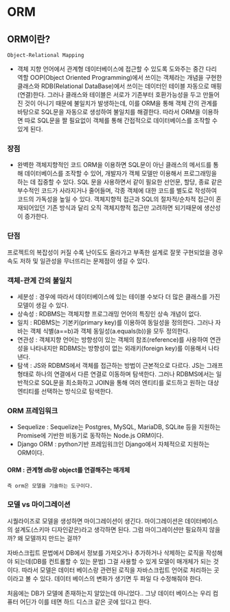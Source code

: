 # ORM

## ORM이란?
`Object-Relational Mapping`
+ 객체 지향 언어에서 관계형 데이터베이스에 접근할 수 있도록 도와주는 중간 다리 역할
OOP(Object Oriented Programming)에서 쓰이는 객체라는 개념을 구현한 클래스와 RDB(Relational DataBase)에서 쓰이는 데이터인 테이블 자동으로 매핑(연결)한다. 그러나 클래스와 테이블은 서로가 기존부터 호환가능성을 두고 만들어진 것이 아니기 때문에 불일치가 발생하는데, 이를 ORM을 통해 객체 간의 관계를 바탕으로 SQL문을 자동으로 생성하여 불일치를 해결한다. 따라서 ORM을 이용하면 따로 SQL문을 짤 필요없이 객체를 통해 간접적으로 데이터베이스를 조작할 수 있게 된다.


### 장점
+ 완벽한 객체지향적인 코드
ORM을 이용하면 SQL문이 아닌 클래스의 메서드를 통해 데이터베이스를 조작할 수 있어, 개발자가 객체 모델만 이용해서 프로그래밍을 하는 데 집중할 수 있다. SQL 문을 사용하면서 같이 필요한 선언문, 할당, 종료 같은 부수적인 코드가 사라지거나 줄어들며, 각종 객체에 대한 코드를 별도로 작성하여 코드의 가독성을 높일 수 있다. 객체지향적 접근과 SQL의 절차적/순차적 접근이 혼재되어있던 기존 방식과 달리 오직 객체지향적 접근만 고려하면 되기때문에 생산성이 증가한다.


### 단점
프로젝트의 복잡성이 커질 수록 난이도도 올라가고 부족한 설계로 잘못 구현되었을 경우 속도 저하 및 일관성을 무너뜨리는 문제점이 생길 수 있다.


### 객체-관계 간의 불일치
+ 세분성 : 경우에 따라서 데이터베이스에 있는 테이블 수보다 더 많은 클래스를 가진 모델이 생길 수 있다.
+ 상속성 : RDBMS는 객체지향 프로그래밍 언어의 특징인 상속 개념이 없다.
+ 일치 : RDBMS는 기본키(primary key)를 이용하여 동일성을 정의한다. 그러나 자바는 객체 식별(a==b)과 객체 동일성(a.equals(b))을 모두 정의한다.
+ 연관성 : 객체지향 언어는 방향성이 있는 객체의 참조(reference)를 사용하여 연관성을 나타내지만 RDBMS는 방향성이 없는 외래키(foreign key)를 이용해서 나타낸다.
+ 탐색 : JS와 RDBMS에서 객체를 접근하는 방법이 근본적으로 다르다. JS는 그래프형태로 하나의 연결에서 다른 연결로 이동하며 탐색한다. 그러나 RDBMS에서는 일반적으로 SQL문을 최소화하고 JOIN을 통해 여러 엔티티를 로드하고 원하는 대상 엔티티를 선택하는 방식으로 탐색한다.


### ORM 프레임워크
+ Sequelize : Sequelize는 Postgres, MySQL, MariaDB, SQLite 등을 지원하는 Promise에 기반한 비동기로 동작하는 Node.js ORM이다.
+ Django ORM : python기반 프레임워크인 Django에서 자체적으로 지원하는 ORM이다.



#### ORM : 관계형 db랑 object를 연결해주는 매개체
`즉 orm은 모델을 기술하는 도구이다.`


### 모델 vs 마이그레이션
시퀄라이즈로 모델을 생성하면 마이그레이션이 생긴다. 마이그레이션은 데이터베이스의 설계도(스키마 디자인같은)라고 생각하면 된다. 그럼 마이그레이션만 필요하지 않을까? 왜 모델까지 만드는 걸까?

자바스크립트 문법에서 DB에서 정보를 가져오거나 추가하거나 삭제하는 로직을 작성해야 되는데(DB를 컨트롤할 수 있는 문법) 그걸 사용할 수 있게 모델이 매개체가 되는 것이다. 따라서 모델은 데이터 베이스랑 관련된 로직을 자바스크립트 언어로 처리하는 곳이라고 볼 수 있다. 데이터 베이스의 변화가 생기면 두 파일 다 수정해줘야 한다.

처음에는 DB가 모델에 존재하는지 알았는데 아니었다.. 그냥 데이터 베이스는 우리 컴퓨터 어딘가 이를 테면 하드 디스크 같은 곳에 있다고 한다.
